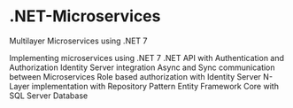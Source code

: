 # .NET-Microservices
Multilayer Microservices using .NET 7

Implementing  microservices using .NET 7
.NET API with Authentication and Authorization
Identity Server integration
Async and Sync communication between Microservices
Role based authorization with Identity Server
N-Layer implementation with Repository Pattern
Entity Framework Core with SQL Server Database
